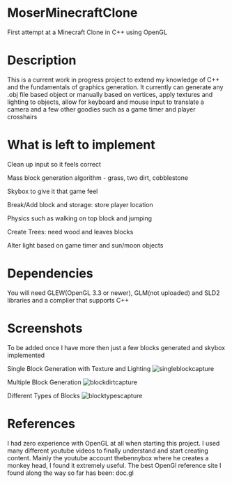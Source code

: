 # MoserMinecraftClone
First attempt at a Minecraft Clone in C++ using OpenGL

# Description
  This is a current work in progress project to extend my knowledge of C++ and the fundamentals of graphics generation.
  It currently can generate any .obj file based object or manually based on vertices, apply textures and lighting to objects, allow for       keyboard and mouse input to translate a camera and a few other goodies such as a game timer and player crosshairs
  
# What is left to implement
  Clean up input so it feels correct
  
  Mass block generation algorithm - grass, two dirt, cobblestone
  
  Skybox to give it that game feel 
  
  Break/Add block and storage: store player location
  
  Physics such as walking on top block and jumping
  
  Create Trees: need wood and leaves blocks
  
  Alter light based on game timer and sun/moon objects
  
# Dependencies
 You will need GLEW(OpenGL 3.3 or newer), GLM(not uploaded) and SLD2 libraries and a complier that supports C++
 
# Screenshots
To be added once I have more then just a few blocks generated and skybox implemented

Single Block Generation with Texture and Lighting
![singleblockcapture](https://user-images.githubusercontent.com/29237134/32756502-06e58582-c8a0-11e7-9af3-e2c90970236e.PNG)

Multiple Block Generation 
![blockdirtcapture](https://user-images.githubusercontent.com/29237134/32756568-68a1c704-c8a0-11e7-9ac8-8688aba04580.PNG)

Different Types of Blocks
![blocktypescapture](https://user-images.githubusercontent.com/29237134/32765812-d3215b4a-c8d1-11e7-90c6-f90ba340144c.PNG)

# References
I had zero experience with OpenGL at all when starting this project. I used many different youtube videos to finally understand and start creating content. Mainly the youtube account thebennybox where he creates a monkey head, I found it extremely useful. The best OpenGl reference site I found along the way so far has been: doc.gl 

